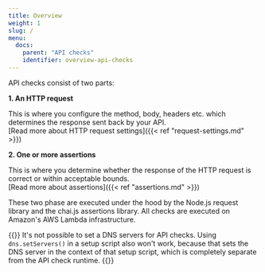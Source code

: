 ```yaml
---
title: Overview
weight: 1
slug: /
menu:
  docs:
    parent: "API checks"
    identifier: overview-api-checks
---
```


API checks consist of two parts:

**1. An HTTP request** 

This is where you configure the method, body, headers etc. which determines the response sent back by your API.  
[Read more about HTTP request settings]({{< ref "request-settings.md" >}})

**2. One or more assertions** 

This is where you determine whether the response of the HTTP request is correct or within acceptable bounds.  
[Read more about assertions]({{< ref "assertions.md" >}})

These two phase are executed under the hood by the Node.js request library and the chai.js assertions library. All checks are executed on Amazon's AWS Lambda infrastructure.

{{<info>}}
It's not possible to set a DNS servers for API checks. Using `dns.setServers()` in a setup script also won't work, because that sets the DNS server in the context of that setup script, which is completely separate from the API check runtime.
{{</info>}}